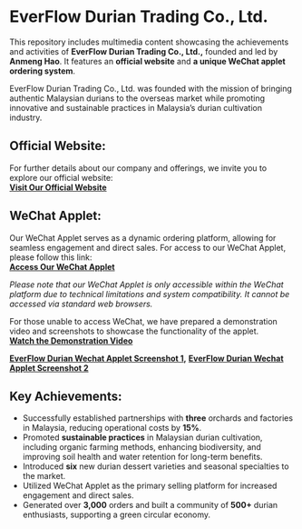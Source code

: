 # EverFlow Durian Trading Co., Ltd.
This repository includes multimedia content showcasing the achievements and activities of **EverFlow Durian Trading Co., Ltd.,** founded and led by **Anmeng Hao**. It features an **official website** and **a unique WeChat applet ordering system**.

EverFlow Durian Trading Co., Ltd. was founded with the mission of bringing authentic Malaysian durians to the overseas market while promoting innovative and sustainable practices in Malaysia’s durian cultivation industry.

## Official Website:
For further details about our company and offerings, we invite you to explore our official website:  
**[Visit Our Official Website](http://www.liumaomao.cn/)**

## WeChat Applet:
Our WeChat Applet serves as a dynamic ordering platform, allowing for seamless engagement and direct sales. For access to our WeChat Applet, please follow this link:  
**[Access Our WeChat Applet](https://wxaurl.cn/QSqatJosQCi)**

*Please note that our WeChat Applet is only accessible within the WeChat platform due to technical limitations and system compatibility. It cannot be accessed via standard web browsers.*

For those unable to access WeChat, we have prepared a demonstration video and screenshots to showcase the functionality of the applet.  
**[Watch the Demonstration Video](http://file.liumaomao.cn/miniprogram.mp4)**

**[EverFlow Durian Wechat Applet Screenshot 1](https://github.com/AnmengHao/EverFlow-Durian-Co-Ltd/blob/8d8abbc3504dda6b3b6c3ca9d91da9920f86ab60/Wechat%20Applet%201.jpg),**
**[EverFlow Durian Wechat Applet Screenshot 2](https://github.com/AnmengHao/EverFlow-Durian-Co-Ltd/blob/4611fc0f0236d2999ecb0efdfe7fe8899ab1aa2a/Wechat%20Applet%203.jpg)**

## Key Achievements:
- Successfully established partnerships with **three** orchards and factories in Malaysia, reducing operational costs by **15%**.
- Promoted **sustainable practices** in Malaysian durian cultivation, including organic farming methods, enhancing biodiversity, and improving soil health and water retention for long-term benefits.
- Introduced **six** new durian dessert varieties and seasonal specialties to the market.
- Utilized WeChat Applet as the primary selling platform for increased engagement and direct sales. 
- Generated over **3,000** orders and built a community of **500+** durian enthusiasts, supporting a green circular economy.
